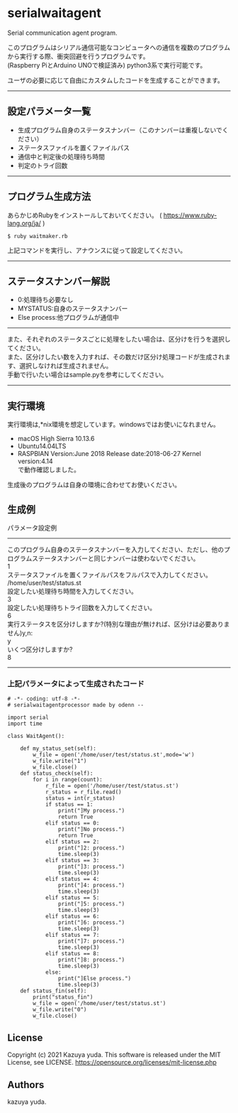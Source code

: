 # serialwaitagent  
Serial communication agent program.  

このプログラムはシリアル通信可能なコンピュータへの通信を複数のプログラムから実行する際、衝突回避を行うプログラムです。  
(Raspberry PiとArduino UNOで検証済み)
python3系で実行可能です。  

ユーザの必要に応じて自由にカスタムしたコードを生成することができます。  
***
## 設定パラメータ一覧  
* 生成プログラム自身のステータスナンバー（このナンバーは重複しないでください）  
* ステータスファイルを置くファイルパス  
* 通信中と判定後の処理待ち時間  
* 判定のトライ回数  
***
## プログラム生成方法  
あらかじめRubyをインストールしておいてください。 ( https://www.ruby-lang.org/ja/ )
```
$ ruby waitmaker.rb  
```
上記コマンドを実行し、アナウンスに従って設定してください。  
***
## ステータスナンバー解説  
* 0:処理待ち必要なし  
* MYSTATUS:自身のステータスナンバー  
* Else process:他プログラムが通信中  
***
また、それぞれのステータスごとに処理をしたい場合は、区分けを行うを選択してください。  
また、区分けしたい数を入力すれば、その数だけ区分け処理コードが生成されます、選択しなければ生成されません。  
手動で行いたい場合はsample.pyを参考にしてください。  
***
## 実行環境  
実行環境は,*nix環境を想定しています。windowsではお使いになれません。  

* macOS High Sierra 10.13.6
* Ubuntu14.04LTS
* RASPBIAN Version:June 2018 Release date:2018-06-27 Kernel version:4.14  
で動作確認しました。

生成後のプログラムは自身の環境に合わせてお使いください。
  
## 生成例  

パラメータ設定例  
***
このプログラム自身のステータスナンバーを入力してください、ただし、他のプログラムステータスナンバーと同じナンバーは使わないでください。  
1  
ステータスファイルを置くファイルパスをフルパスで入力してください。  
/home/user/test/status.st  
設定したい処理待ち時間を入力してください。  
3  
設定したい処理待ちトライ回数を入力してください。  
6  
実行ステータスを区分けしますか?(特別な理由が無ければ、区分けは必要ありません)y,n:  
y  
いくつ区分けしますか?  
8  
***
### 上記パラメータによって生成されたコード  
```python3
# -*- coding: utf-8 -*-
# serialwaitagentprocessor made by odenn --

import serial
import time

class WaitAgent():

    def my_status_set(self):
        w_file = open('/home/user/test/status.st',mode='w')
        w_file.write("1")
        w_file.close()
    def status_check(self):
        for i in range(count):
            r_file = open('/home/user/test/status.st')
            r_status = r_file.read()
            status = int(r_status)
            if status == 1:
                print("]My process.")
                return True
            elif status == 0:
                print("]No process.")
                return True
            elif status == 2:
                print("]2: process.")
                time.sleep(3)
            elif status == 3:
                print("]3: process.")
                time.sleep(3)
            elif status == 4:
                print("]4: process.")
                time.sleep(3)
            elif status == 5:
                print("]5: process.")
                time.sleep(3)
            elif status == 6:
                print("]6: process.")
                time.sleep(3)
            elif status == 7:
                print("]7: process.")
                time.sleep(3)
            elif status == 8:
                print("]8: process.")
                time.sleep(3)
            else:
                print("]Else process.")
                time.sleep(3)
    def status_fin(self):
        print("status_fin")
        w_file = open('/home/user/test/status.st')
        w_file.write("0")
        w_file.close()
```
## License
Copyright (c) 2021 Kazuya yuda.
This software is released under the MIT License, see LICENSE.
https://opensource.org/licenses/mit-license.php

## Authors
kazuya yuda.
